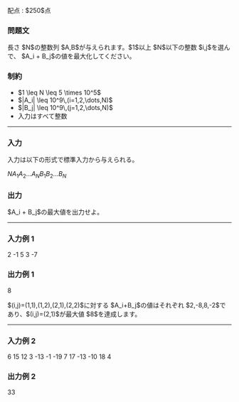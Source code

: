 
<div>

<span>

<span>

<p>
配点 : $250$点
</p>

<div>

<section>

### **問題文**

<p>
長さ $N$の整数列 $A,B$が与えられます。$1$以上 $N$以下の整数 $i,j$を選んで、 $A_i + B_j$の値を最大化してください。
</p>

</section>

</div>

<div>

<section>

### **制約**

<ul>

<li>
$1 \leq N \leq 5 \times 10^5$
</li>

<li>
$|A_i| \leq 10^9\,(i=1,2,\dots,N)$
</li>

<li>
$|B_j| \leq 10^9\,(j=1,2,\dots,N)$
</li>

<li>
入力はすべて整数
</li>

</ul>

</section>

</div>

---

<div>

<div>

<section>

### **入力**

<p>
入力は以下の形式で標準入力から与えられる。
</p>

<div>

$N$$A_1$$A_2$$\dots$$A_N$$B_1$$B_2$$\dots$$B_N$
</div>

</section>

</div>

<div>

<section>

### **出力**

<p>
$A_i + B_j$の最大値を出力せよ。
</p>

</section>

</div>

</div>

---

<div>

<section>

### **入力例 1**

<div>

2
-1 5
3 -7

</div>

</section>

</div>

<div>

<section>

### **出力例 1**

<div>

8

</div>

<p>
$(i,j)=(1,1),(1,2),(2,1),(2,2)$に対する $A_i+B_j$の値はそれぞれ $2,-8,8,-2$であり、$(i,j)=(2,1)$が最大値 $8$を達成します。
</p>

</section>

</div>

---

<div>

<section>

### **入力例 2**

<div>

6
15 12 3 -13 -1 -19
7 17 -13 -10 18 4

</div>

</section>

</div>

<div>

<section>

### **出力例 2**

<div>

33

</div>

</section>

</div>

</span>

</span>

</div>
